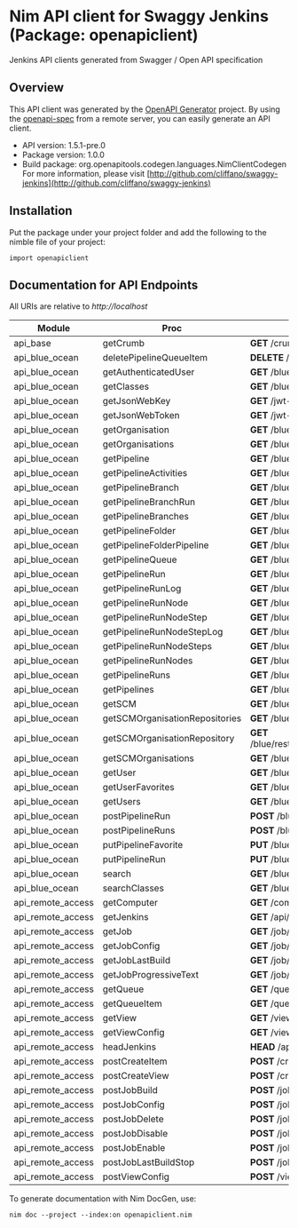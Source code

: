 # Nim API client for Swaggy Jenkins (Package: openapiclient)

Jenkins API clients generated from Swagger / Open API specification

## Overview

This API client was generated by the [OpenAPI Generator](https://openapi-generator.tech) project.  By using the [openapi-spec](https://openapis.org) from a remote server, you can easily generate an API client.

- API version: 1.5.1-pre.0
- Package version: 1.0.0
- Build package: org.openapitools.codegen.languages.NimClientCodegen
    For more information, please visit [http://github.com/cliffano/swaggy-jenkins](http://github.com/cliffano/swaggy-jenkins)

## Installation

Put the package under your project folder and add the following to the nimble file of your project:

```
import openapiclient
```

## Documentation for API Endpoints

All URIs are relative to *http://localhost*

Module | Proc | HTTP request | Description
------------ | ------------- | ------------- | -------------
api_base | getCrumb | **GET** /crumbIssuer/api/json | 
api_blue_ocean | deletePipelineQueueItem | **DELETE** /blue/rest/organizations/{organization}/pipelines/{pipeline}/queue/{queue} | 
api_blue_ocean | getAuthenticatedUser | **GET** /blue/rest/organizations/{organization}/user/ | 
api_blue_ocean | getClasses | **GET** /blue/rest/classes/{class} | 
api_blue_ocean | getJsonWebKey | **GET** /jwt-auth/jwks/{key} | 
api_blue_ocean | getJsonWebToken | **GET** /jwt-auth/token | 
api_blue_ocean | getOrganisation | **GET** /blue/rest/organizations/{organization} | 
api_blue_ocean | getOrganisations | **GET** /blue/rest/organizations/ | 
api_blue_ocean | getPipeline | **GET** /blue/rest/organizations/{organization}/pipelines/{pipeline} | 
api_blue_ocean | getPipelineActivities | **GET** /blue/rest/organizations/{organization}/pipelines/{pipeline}/activities | 
api_blue_ocean | getPipelineBranch | **GET** /blue/rest/organizations/{organization}/pipelines/{pipeline}/branches/{branch}/ | 
api_blue_ocean | getPipelineBranchRun | **GET** /blue/rest/organizations/{organization}/pipelines/{pipeline}/branches/{branch}/runs/{run} | 
api_blue_ocean | getPipelineBranches | **GET** /blue/rest/organizations/{organization}/pipelines/{pipeline}/branches | 
api_blue_ocean | getPipelineFolder | **GET** /blue/rest/organizations/{organization}/pipelines/{folder}/ | 
api_blue_ocean | getPipelineFolderPipeline | **GET** /blue/rest/organizations/{organization}/pipelines/{folder}/pipelines/{pipeline} | 
api_blue_ocean | getPipelineQueue | **GET** /blue/rest/organizations/{organization}/pipelines/{pipeline}/queue | 
api_blue_ocean | getPipelineRun | **GET** /blue/rest/organizations/{organization}/pipelines/{pipeline}/runs/{run} | 
api_blue_ocean | getPipelineRunLog | **GET** /blue/rest/organizations/{organization}/pipelines/{pipeline}/runs/{run}/log | 
api_blue_ocean | getPipelineRunNode | **GET** /blue/rest/organizations/{organization}/pipelines/{pipeline}/runs/{run}/nodes/{node} | 
api_blue_ocean | getPipelineRunNodeStep | **GET** /blue/rest/organizations/{organization}/pipelines/{pipeline}/runs/{run}/nodes/{node}/steps/{step} | 
api_blue_ocean | getPipelineRunNodeStepLog | **GET** /blue/rest/organizations/{organization}/pipelines/{pipeline}/runs/{run}/nodes/{node}/steps/{step}/log | 
api_blue_ocean | getPipelineRunNodeSteps | **GET** /blue/rest/organizations/{organization}/pipelines/{pipeline}/runs/{run}/nodes/{node}/steps | 
api_blue_ocean | getPipelineRunNodes | **GET** /blue/rest/organizations/{organization}/pipelines/{pipeline}/runs/{run}/nodes | 
api_blue_ocean | getPipelineRuns | **GET** /blue/rest/organizations/{organization}/pipelines/{pipeline}/runs | 
api_blue_ocean | getPipelines | **GET** /blue/rest/organizations/{organization}/pipelines/ | 
api_blue_ocean | getSCM | **GET** /blue/rest/organizations/{organization}/scm/{scm} | 
api_blue_ocean | getSCMOrganisationRepositories | **GET** /blue/rest/organizations/{organization}/scm/{scm}/organizations/{scmOrganisation}/repositories | 
api_blue_ocean | getSCMOrganisationRepository | **GET** /blue/rest/organizations/{organization}/scm/{scm}/organizations/{scmOrganisation}/repositories/{repository} | 
api_blue_ocean | getSCMOrganisations | **GET** /blue/rest/organizations/{organization}/scm/{scm}/organizations | 
api_blue_ocean | getUser | **GET** /blue/rest/organizations/{organization}/users/{user} | 
api_blue_ocean | getUserFavorites | **GET** /blue/rest/users/{user}/favorites | 
api_blue_ocean | getUsers | **GET** /blue/rest/organizations/{organization}/users/ | 
api_blue_ocean | postPipelineRun | **POST** /blue/rest/organizations/{organization}/pipelines/{pipeline}/runs/{run}/replay | 
api_blue_ocean | postPipelineRuns | **POST** /blue/rest/organizations/{organization}/pipelines/{pipeline}/runs | 
api_blue_ocean | putPipelineFavorite | **PUT** /blue/rest/organizations/{organization}/pipelines/{pipeline}/favorite | 
api_blue_ocean | putPipelineRun | **PUT** /blue/rest/organizations/{organization}/pipelines/{pipeline}/runs/{run}/stop | 
api_blue_ocean | search | **GET** /blue/rest/search/ | 
api_blue_ocean | searchClasses | **GET** /blue/rest/classes/ | 
api_remote_access | getComputer | **GET** /computer/api/json | 
api_remote_access | getJenkins | **GET** /api/json | 
api_remote_access | getJob | **GET** /job/{name}/api/json | 
api_remote_access | getJobConfig | **GET** /job/{name}/config.xml | 
api_remote_access | getJobLastBuild | **GET** /job/{name}/lastBuild/api/json | 
api_remote_access | getJobProgressiveText | **GET** /job/{name}/{number}/logText/progressiveText | 
api_remote_access | getQueue | **GET** /queue/api/json | 
api_remote_access | getQueueItem | **GET** /queue/item/{number}/api/json | 
api_remote_access | getView | **GET** /view/{name}/api/json | 
api_remote_access | getViewConfig | **GET** /view/{name}/config.xml | 
api_remote_access | headJenkins | **HEAD** /api/json | 
api_remote_access | postCreateItem | **POST** /createItem | 
api_remote_access | postCreateView | **POST** /createView | 
api_remote_access | postJobBuild | **POST** /job/{name}/build | 
api_remote_access | postJobConfig | **POST** /job/{name}/config.xml | 
api_remote_access | postJobDelete | **POST** /job/{name}/doDelete | 
api_remote_access | postJobDisable | **POST** /job/{name}/disable | 
api_remote_access | postJobEnable | **POST** /job/{name}/enable | 
api_remote_access | postJobLastBuildStop | **POST** /job/{name}/lastBuild/stop | 
api_remote_access | postViewConfig | **POST** /view/{name}/config.xml | 


To generate documentation with Nim DocGen, use:

```
nim doc --project --index:on openapiclient.nim
```

